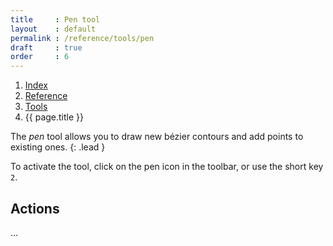 ```yaml
---
title     : Pen tool
layout    : default
permalink : /reference/tools/pen
draft     : true
order     : 6
---
```


<nav aria-label="breadcrumb">
  <ol class="breadcrumb small">
    <li class="breadcrumb-item"><a href="{{ site.url }}">Index</a></li>
    <li class="breadcrumb-item"><a href="../../../reference">Reference</a></li>
    <li class="breadcrumb-item"><a href="../tools/">Tools</a></li>
    <li class="breadcrumb-item active" aria-current="page">{{ page.title }}</li>
  </ol>
</nav>

The *pen* tool allows you to draw new bézier contours and add points to existing ones.
{: .lead }

To activate the tool, click on the pen icon in the toolbar, or use the short key `2`.


Actions
-------

...